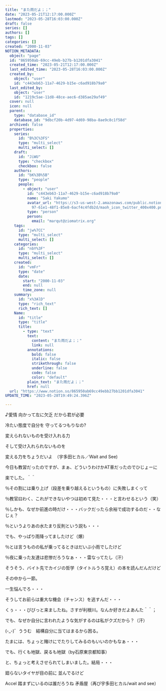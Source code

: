 ```yaml
---
title: "また雨だよ；；"
date: "2023-05-21T12:17:00.000Z"
lastmod: "2023-05-28T16:03:00.000Z"
draft: false
series: []
authors: []
tags: []
categories: []
created: "2000-11-03"
NOTION_METADATA:
  object: "page"
  id: "865950ab-69cc-49eb-b27b-b1201dfa3041"
  created_time: "2023-05-21T12:17:00.000Z"
  last_edited_time: "2023-05-28T16:03:00.000Z"
  created_by:
    object: "user"
    id: "c443eb63-11a7-4629-b15e-c6ad918b79a0"
  last_edited_by:
    object: "user"
    id: "1219c5ae-11d8-48ce-aec6-d385ae29af49"
  cover: null
  icon: null
  parent:
    type: "database_id"
    database_id: "9dbcf20b-4d97-4d69-98ba-8ae9c8c1f58d"
  archived: false
  properties:
    series:
      id: "B%3C%3FS"
      type: "multi_select"
      multi_select: []
    draft:
      id: "JiWU"
      type: "checkbox"
      checkbox: false
    authors:
      id: "bK%3B%5B"
      type: "people"
      people:
        - object: "user"
          id: "c443eb63-11a7-4629-b15e-c6ad918b79a0"
          name: "Saki Yakumo"
          avatar_url: "https://s3-us-west-2.amazonaws.com/public.notion-static.com/3ad1c4\
            97-61e1-48f1-85e8-6acf4c4fdb2d/maoh_icon_twitter_400x400.png"
          type: "person"
          person:
            email: "marqut@ziomatrix.org"
    tags:
      id: "jw%7CC"
      type: "multi_select"
      multi_select: []
    categories:
      id: "nbY%3F"
      type: "multi_select"
      multi_select: []
    created:
      id: "vmFr"
      type: "date"
      date:
        start: "2000-11-03"
        end: null
        time_zone: null
    summary:
      id: "x%3AlD"
      type: "rich_text"
      rich_text: []
    Name:
      id: "title"
      type: "title"
      title:
        - type: "text"
          text:
            content: "また雨だよ；；"
            link: null
          annotations:
            bold: false
            italic: false
            strikethrough: false
            underline: false
            code: false
            color: "default"
          plain_text: "また雨だよ；；"
          href: null
  url: "https://www.notion.so/865950ab69cc49ebb27bb1201dfa3041"
UPDATE_TIME: "2023-05-28T19:49:24.396Z"

---
```

<link rel="stylesheet" href="https://cdn.jsdelivr.net/npm/katex@0.16.2/dist/katex.min.css" integrity="sha384-bYdxxUwYipFNohQlHt0bjN/LCpueqWz13HufFEV1SUatKs1cm4L6fFgCi1jT643X" crossorigin="anonymous">


♪愛情 向かって左に欠乏 だから君が必要


冷たい態度で自分を 守ってるつもりなの?


変えられないものを受け入れる力


そして受け入れられないものを


変える力をちょうだいよ　（宇多田ヒカル／Wait and See)


今日も教習だったのですが、まぁ、どういうわけかAT車だったのでひじょーに


楽でした。＾＾


％その割には乗り上げ（段差を乗り越えるというもの）に失敗しまくって


％教官曰わく、これができないやつは初めて見た・・・と言わせるという（笑）


％しかも、なぜか前進の時だけ・・・バックだったら余裕で成功するのだ・・なじぇ？


％というよりあの水たまり反則という説も・・・


でも、やっぱり雨降ってましたけど（爆）


％とは言うものの私が乗ってるときはだいぶ小雨でしたけど


％夜に乗った友達は悲惨だろうなぁ・・・雷なってたし（汗）


そうそう、バイト先でカイジの哲学（タイトルうろ覚え）の本を読んだんだけど


その中から一節。


一生悩んでろ・・・


そうしてお前らは重大な機会（チャンス）を逃すんだ・・・


くぅ・・・びびっと来ましたね。さすが利根川。なんか好きだよあんた＾＾；


でも、なぜか自分に言われたような気がするのは私がクズだから？（汗）


(-_-)゛ううむ　結構自分に当てはまるから困る。


たまには、ちょっと賭けにでたりしてみるのもいいのかもなぁ・・・


でも、行くも地獄、戻るも地獄（by石原東京都知事）


と、ちょっと考えさせられてしまいました。結局・・・


廻らないタイヤが目の前に 並んでるけど


Accel 踏まずにいるのは誰だろうね 矛盾屋（再び宇多田ヒカル/wait and see）


